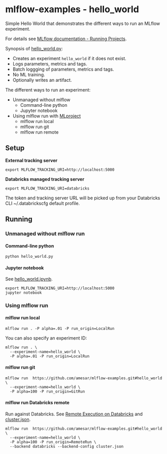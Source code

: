 
# mlflow-examples - hello_world

Simple Hello World that demonstrates the different ways to run an MLflow experiment.

For details see [MLflow documentation - Running Projects](https://mlflow.org/docs/latest/projects.html#running-projects).

Synopsis of [hello_world.py](hello_world.py):
* Creates an experiment `hello_world` if it does not exist. 
* Logs parameters, metrics and tags.
* Batch loggging of parameters, metrics and tags.
* No ML training.
* Optionally writes an artifact.

The different ways to run an experiment:
* Unmanaged without mlflow
  * Command-line python
  * Jupyter notebook
* Using mlflow run with [MLproject](MLproject)
  * mlflow run local
  * mlflow run git
  * mlflow run remote

## Setup

**External tracking server**
```
export MLFLOW_TRACKING_URI=http://localhost:5000
```

**Databricks managed tracking server**
```
export MLFLOW_TRACKING_URI=databricks
```
The token and tracking server URL will be picked up from your Databricks CLI ~/.databrickscfg default profile.

## Running

### Unmanaged without mlflow run
#### Command-line python
```
python hello_world.py
```

#### Jupyter notebook
See [hello_world.ipynb](hello_world.ipynb).
```
export MLFLOW_TRACKING_URI=http://localhost:5000
jupyter notebook
```

### Using mlflow run

#### mlflow run local
```
mlflow run . -P alpha=.01 -P run_origin=LocalRun 
```
You can also specify an experiment ID:
```
mlflow run . \
  --experiment-name=hello_world \
  -P alpha=.01 -P run_origin=LocalRun
```

#### mlflow run git
```
mlflow run  https://github.com/amesar/mlflow-examples.git#hello_world \
  --experiment-name=hello_world \
  -P alpha=100 -P run_origin=GitRun
```
#### mlflow run Databricks remote
Run against Databricks. See [Remote Execution on Databricks](https://mlflow.org/docs/latest/projects.html#run-an-mlflow-project-on-databricks) and [cluster.json](cluster.json).
```
mlflow run  https://github.com/amesar/mlflow-examples.git#hello_world \
  --experiment-name=hello_world \
  -P alpha=100 -P run_origin=RemoteRun \
  --backend databricks --backend-config cluster.json
```
